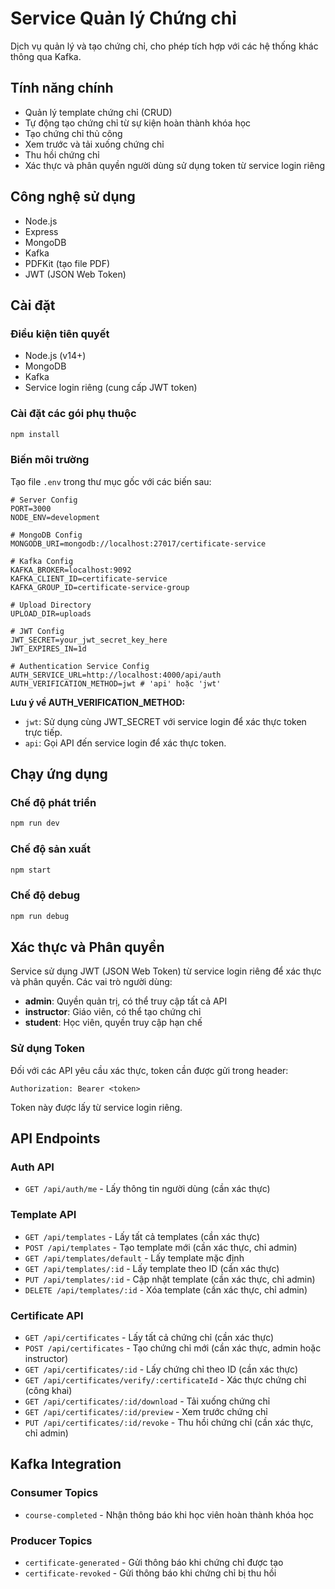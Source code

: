# Service Quản lý Chứng chỉ

Dịch vụ quản lý và tạo chứng chỉ, cho phép tích hợp với các hệ thống khác thông qua Kafka.

## Tính năng chính

- Quản lý template chứng chỉ (CRUD)
- Tự động tạo chứng chỉ từ sự kiện hoàn thành khóa học
- Tạo chứng chỉ thủ công
- Xem trước và tải xuống chứng chỉ
- Thu hồi chứng chỉ
- Xác thực và phân quyền người dùng sử dụng token từ service login riêng

## Công nghệ sử dụng

- Node.js
- Express
- MongoDB
- Kafka
- PDFKit (tạo file PDF)
- JWT (JSON Web Token)

## Cài đặt

### Điều kiện tiên quyết

- Node.js (v14+)
- MongoDB
- Kafka
- Service login riêng (cung cấp JWT token)

### Cài đặt các gói phụ thuộc

```bash
npm install
```

### Biến môi trường

Tạo file `.env` trong thư mục gốc với các biến sau:

```
# Server Config
PORT=3000
NODE_ENV=development

# MongoDB Config
MONGODB_URI=mongodb://localhost:27017/certificate-service

# Kafka Config
KAFKA_BROKER=localhost:9092
KAFKA_CLIENT_ID=certificate-service
KAFKA_GROUP_ID=certificate-service-group

# Upload Directory
UPLOAD_DIR=uploads

# JWT Config
JWT_SECRET=your_jwt_secret_key_here
JWT_EXPIRES_IN=1d

# Authentication Service Config
AUTH_SERVICE_URL=http://localhost:4000/api/auth
AUTH_VERIFICATION_METHOD=jwt # 'api' hoặc 'jwt'
```

**Lưu ý về AUTH_VERIFICATION_METHOD:**

- `jwt`: Sử dụng cùng JWT_SECRET với service login để xác thực token trực tiếp.
- `api`: Gọi API đến service login để xác thực token.

## Chạy ứng dụng

### Chế độ phát triển

```bash
npm run dev
```

### Chế độ sản xuất

```bash
npm start
```

### Chế độ debug

```bash
npm run debug
```

## Xác thực và Phân quyền

Service sử dụng JWT (JSON Web Token) từ service login riêng để xác thực và phân quyền. Các vai trò người dùng:

- **admin**: Quyền quản trị, có thể truy cập tất cả API
- **instructor**: Giáo viên, có thể tạo chứng chỉ
- **student**: Học viên, quyền truy cập hạn chế

### Sử dụng Token

Đối với các API yêu cầu xác thực, token cần được gửi trong header:

```
Authorization: Bearer <token>
```

Token này được lấy từ service login riêng.

## API Endpoints

### Auth API

- `GET /api/auth/me` - Lấy thông tin người dùng (cần xác thực)

### Template API

- `GET /api/templates` - Lấy tất cả templates (cần xác thực)
- `POST /api/templates` - Tạo template mới (cần xác thực, chỉ admin)
- `GET /api/templates/default` - Lấy template mặc định
- `GET /api/templates/:id` - Lấy template theo ID (cần xác thực)
- `PUT /api/templates/:id` - Cập nhật template (cần xác thực, chỉ admin)
- `DELETE /api/templates/:id` - Xóa template (cần xác thực, chỉ admin)

### Certificate API

- `GET /api/certificates` - Lấy tất cả chứng chỉ (cần xác thực)
- `POST /api/certificates` - Tạo chứng chỉ mới (cần xác thực, admin hoặc instructor)
- `GET /api/certificates/:id` - Lấy chứng chỉ theo ID (cần xác thực)
- `GET /api/certificates/verify/:certificateId` - Xác thực chứng chỉ (công khai)
- `GET /api/certificates/:id/download` - Tải xuống chứng chỉ
- `GET /api/certificates/:id/preview` - Xem trước chứng chỉ
- `PUT /api/certificates/:id/revoke` - Thu hồi chứng chỉ (cần xác thực, chỉ admin)

## Kafka Integration

### Consumer Topics

- `course-completed` - Nhận thông báo khi học viên hoàn thành khóa học

### Producer Topics

- `certificate-generated` - Gửi thông báo khi chứng chỉ được tạo
- `certificate-revoked` - Gửi thông báo khi chứng chỉ bị thu hồi
